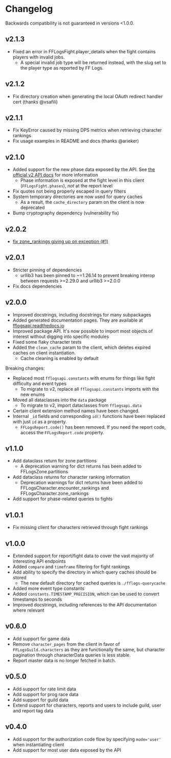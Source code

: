 # Changelog

Backwards compatibility is not guaranteed in versions <1.0.0.

## v2.1.3

* Fixed an error in FFLogsFight.player_details when the fight contains players with invalid jobs.
  * A special invalid job type will be returned instead, with the slug set to the player type as reported by FF Logs.

## v2.1.2

* Fix directory creation when generating the local OAuth redirect handler cert (thanks @vsafili)

## v2.1.1

* Fix KeyError caused by missing DPS metrics when retrieving character rankings
* Fix usage examples in README and docs (thanks @arieker)

## v2.1.0

* Added support for the new phase data exposed by the API. See
  [the official v2 API docs](https://www.fflogs.com/v2-api-docs/ff/encounterphases.doc.html)
  for more information
  * Phase information is exposed at the fight level in this client (`FFLogsFight.phases`),
    *not* at the report level
* Fix quotes not being properly escaped in query filters
* System temporary directories are now used for query caches
  * As a result, the `cache_directory` param on the client is now deprecated
* Bump cryptography dependency (vulnerability fix)

## v2.0.2

* [fix zone_rankings giving up on exception (#1)](https://github.com/halworsen/fflogsapi/commit/b428f992f623d2a313da078409a3f1d9960afe3a)

## v2.0.1

* Stricter pinning of dependencies
  * urllib3 has been pinned to ~=1.26.14 to prevent breaking interop between requests >=2.29.0 and urllib3 >=2.0.0
* Fix docs dependencies

## v2.0.0

* Improved docstrings, including docstrings for many subpackages
* Added generated documentation pages. They are available at [fflogsapi.readthedocs.io](https://fflogsapi.readthedocs.io)
* Improved package API. It's now possible to import most objects of interest without digging into specific modules
* Fixed some flaky character tests
* Added the `clean_cache` param to the client, which deletes expired caches on client instantiation.
  * Cache cleaning is enabled by default

Breaking changes:

* Replaced most `fflogsapi.constants` with enums for things like fight difficulty and event types
  * To migrate to v2, replace all `fflogsapi.constants` imports with the new enums
* Moved all dataclasses into the `data` package
  * To migrate to v2, import dataclasses from `fflogsapi.data`
* Certain client extension method names have been changed.
* Internal `_id` fields and corresponding `id()` functions have been replaced with just `id` as a property.
  * `FFLogsReport.code()` has been removed. If you need the report code, access the `FFLogsReport.code` property.

## v1.1.0

* Add dataclass return for zone partitions
  * A deprecation warning for dict returns has been added to FFLogsZone.partitions
* Add dataclass returns for character ranking information
  * Deprecation warnings for dict returns have been added to
    FFLogsCharacter.encounter_rankings and FFLogsCharacter.zone_rankings
* Add support for phase-related queries to fights

## v1.0.1

* Fix missing client for characters retrieved through fight rankings

## v1.0.0

* Extended support for report/fight data to cover the vast majority of interesting API endpoints
* Added `compare` and `timeframe` filtering for fight rankings
* Add ability to specify the directory in which query caches should be stored
  * The new default directory for cached queries is `./fflogs-querycache`
* Added more event type constants
* Added `constants.TIMESTAMP_PRECISION`, which can be used to convert timestamps to seconds
* Improved docstrings, including references to the API documentation where relevant

## v0.6.0

* Add support for game data
* Remove `character_pages` from the client in favor of `FFLogsGuild.characters`
  as they are functionally the same, but character pagination through characterData queries is
  less stable.
* Report master data is no longer fetched in batch.

## v0.5.0

* Add support for rate limit data
* Add support for prog race data
* Add support for guild data
* Extend support for characters, reports and users to include guild, user and report tag data

## v0.4.0

* Add support for the authorization code flow by specifying `mode='user'` when instantiating client
* Add support for most user data exposed by the API
